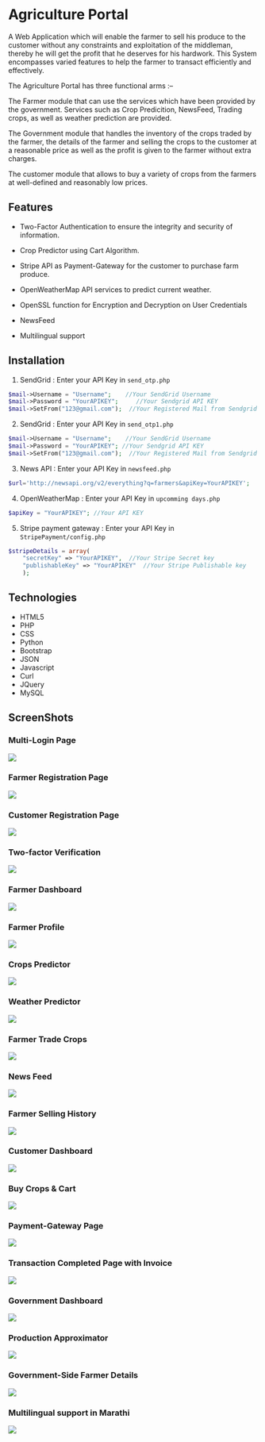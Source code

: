 # Agriculture Portal

A Web Application which will enable the farmer to sell his produce to the customer without any constraints and exploitation of the middleman, thereby he will get the profit that he deserves for his hardwork. This System encompasses varied features to help the farmer to transact efficiently and effectively.

The Agriculture Portal has three functional arms :– 

The Farmer module that can use the services which have been provided by the government. Services such as Crop Predicition, NewsFeed, Trading crops, as well as weather prediction are provided. 

The Government module that handles the inventory of the crops traded by the farmer, the details of the farmer and selling the crops to the customer at a reasonable price as well as the profit is given to the farmer without extra charges.

The customer module that allows to buy a variety of crops from the farmers at well-defined and reasonably low prices.

 
## Features

 * Two-Factor Authentication to ensure the integrity and security of information.

 * Crop Predictor using Cart Algorithm.

 * Stripe API as Payment-Gateway for the customer to purchase farm produce.

 * OpenWeatherMap API services to predict current weather.

 * OpenSSL function for Encryption and Decryption on User Credentials

 * NewsFeed

 * Multilingual support


## Installation

1. SendGrid : 
Enter your API Key in `send_otp.php`
```PHP
$mail->Username = "Username";    //Your SendGrid Username
$mail->Password = "YourAPIKEY"; 	//Your Sendgrid API KEY
$mail->SetFrom("123@gmail.com");  //Your Registered Mail from Sendgrid
```

2. SendGrid : 
Enter your API Key in `send_otp1.php`
```PHP
$mail->Username = "Username";    //Your SendGrid Username
$mail->Password = "YourAPIKEY"; //Your Sendgrid API KEY
$mail->SetFrom("123@gmail.com");  //Your Registered Mail from Sendgrid
```

3. News API :
Enter your API Key in `newsfeed.php`
```PHP
$url='http://newsapi.org/v2/everything?q=farmers&apiKey=YourAPIKEY';   //Your API KEY
```

4. OpenWeatherMap :
Enter your API Key in `upcomming days.php`
```PHP
$apiKey = "YourAPIKEY"; //Your API KEY 
```

5. Stripe payment gateway : 
Enter your API Key in `StripePayment/config.php`
```PHP
$stripeDetails = array(
	"secretKey" => "YourAPIKEY",  //Your Stripe Secret key
	"publishableKey" => "YourAPIKEY"  //Your Stripe Publishable key
	);
```


## Technologies
 * HTML5
 * PHP
 * CSS
 * Python
 * Bootstrap
 * JSON
 * Javascript
 * Curl
 * JQuery
 * MySQL


## ScreenShots

### Multi-Login Page

![](Screenshots/IndexPage.PNG)


### Farmer Registration Page

![](Screenshots/FarmerRegistration.PNG)


### Customer Registration Page

![](Screenshots/CustomerRegistration.PNG)


### Two-factor Verification

![](Screenshots/TwoFactor.PNG)


### Farmer Dashboard

![](Screenshots/FarmerDashboard.PNG)


### Farmer Profile 

![](Screenshots/FarmerMyProfilePage.PNG)


### Crops Predictor

![](Screenshots/FarmerCropsPredictedPage.PNG)


### Weather Predictor

![](Screenshots/FarmerWeatherPredictionPage.PNG)


### Farmer Trade Crops

![](Screenshots/FarmerTradeCropPage.PNG)


### News Feed

![](Screenshots/FarmerNewsFeedPage.PNG)


### Farmer Selling History

![](Screenshots/FarmerSellingHistory.PNG)


### Customer Dashboard

![](Screenshots/CustomerDashboardPage.PNG)


### Buy Crops & Cart

![](Screenshots/CustomerCart.PNG)


### Payment-Gateway Page

![](Screenshots/CustomerPaymentGateway.PNG)


### Transaction Completed Page with Invoice

![](Screenshots/CustomerInvoice.PNG)


### Government Dashboard

![](Screenshots/GovernmentDashboard.PNG)


### Production Approximator

![](Screenshots/GovernmentProductionApproximator.PNG)


### Government-Side Farmer Details 

![](Screenshots/GovernmentFarmerDetails.PNG)


### Multilingual support in Marathi

![](Screenshots/FarmerDashboardinMarathi.PNG)
